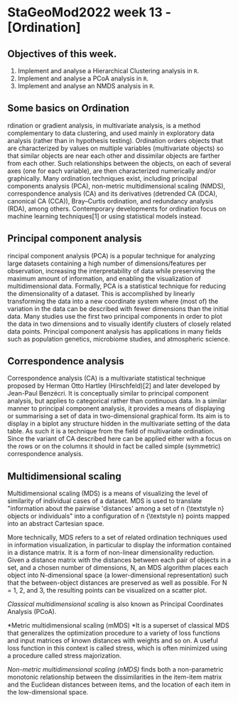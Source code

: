 # **StaGeoMod2022 week 13 -[Ordination]**

## Objectives of this week.

1. Implement and analyse a Hierarchical Clustering analysis in `R`.  
2. Implement and analyse a PCoA analysis in `R`.  
3. Implement and analyse an NMDS analysis in `R`.


## Some basics on Ordination

rdination or gradient analysis, in multivariate analysis, is a method complementary to data clustering, and used mainly in exploratory data analysis (rather than in hypothesis testing). Ordination orders objects that are characterized by values on multiple variables (multivariate objects) so that similar objects are near each other and dissimilar objects are farther from each other. Such relationships between the objects, on each of several axes (one for each variable), are then characterized numerically and/or graphically. Many ordination techniques exist, including principal components analysis (PCA), non-metric multidimensional scaling (NMDS), correspondence analysis (CA) and its derivatives (detrended CA (DCA), canonical CA (CCA)), Bray–Curtis ordination, and redundancy analysis (RDA), among others. Contemporary developments for ordination focus on machine learning techniques[1] or using statistical models instead.

## Principal component analysis

rincipal component analysis (PCA) is a popular technique for analyzing large datasets containing a high number of dimensions/features per observation, increasing the interpretability of data while preserving the maximum amount of information, and enabling the visualization of multidimensional data. Formally, PCA is a statistical technique for reducing the dimensionality of a dataset. This is accomplished by linearly transforming the data into a new coordinate system where (most of) the variation in the data can be described with fewer dimensions than the initial data. Many studies use the first two principal components in order to plot the data in two dimensions and to visually identify clusters of closely related data points. Principal component analysis has applications in many fields such as population genetics, microbiome studies, and atmospheric science.

## Correspondence analysis

Correspondence analysis (CA) is a multivariate statistical technique proposed by Herman Otto Hartley (Hirschfeld)[2] and later developed by Jean-Paul Benzécri. It is conceptually similar to principal component analysis, but applies to categorical rather than continuous data. In a similar manner to principal component analysis, it provides a means of displaying or summarising a set of data in two-dimensional graphical form. Its aim is to display in a biplot any structure hidden in the multivariate setting of the data table. As such it is a technique from the field of multivariate ordination. Since the variant of CA described here can be applied either with a focus on the rows or on the columns it should in fact be called simple (symmetric) correspondence analysis.

## Multidimensional scaling

Multidimensional scaling (MDS) is a means of visualizing the level of similarity of individual cases of a dataset. MDS is used to translate "information about the pairwise 'distances' among a set of 
n {\textstyle n} objects or individuals" into a configuration of n {\textstyle n} points mapped into an abstract Cartesian space.

More technically, MDS refers to a set of related ordination techniques used in information visualization, in particular to display the information contained in a distance matrix. It is a form of non-linear dimensionality reduction. Given a distance matrix with the distances between each pair of objects in a set, and a chosen number of dimensions, N, an MDS algorithm places each object into N-dimensional space (a lower-dimensional representation) such that the between-object distances are preserved as well as possible. For N = 1, 2, and 3, the resulting points can be visualized on a scatter plot.

*Classical multidimensional scaling* is also known as Principal Coordinates Analysis (PCoA).

*Metric multidimensional scaling (mMDS) *It is a superset of classical MDS that generalizes the optimization procedure to a variety of loss functions and input matrices of known distances with weights and so on. A useful loss function in this context is called stress, which is often minimized using a procedure called stress majorization.

*Non-metric multidimensional scaling (nMDS)* finds both a non-parametric monotonic relationship between the dissimilarities in the item-item matrix and the Euclidean distances between items, and the location of each item in the low-dimensional space. 


